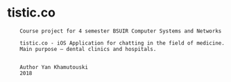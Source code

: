 # tistic.co
        Course project for 4 semester BSUIR Computer Systems and Networks
        
        tistic.co - iOS Application for chatting in the field of medicine.
        Main purpose – dental clinics and hospitals.
        
        
        Author Yan Khamutouski
        2018
